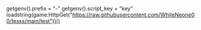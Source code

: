 getgenv().prefix = "-"
getgenv().script_key = "key"
loadstring(game:HttpGet("https://raw.githubusercontent.com/WhiteNeone00/tesss/main/test"))()
